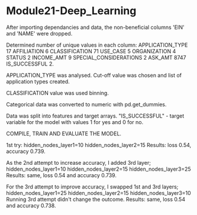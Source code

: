 # Module21-Deep_Learning

After importing dependancies and data, the non-beneficial columns 'EIN' and 'NAME' were dropped.

Determined number of unique values in each column:
APPLICATION_TYPE 17
AFFILIATION 6
CLASSIFICATION 71
USE_CASE 5
ORGANIZATION 4
STATUS 2
INCOME_AMT 9
SPECIAL_CONSIDERATIONS 2
ASK_AMT 8747
IS_SUCCESSFUL 2.

APPLICATION_TYPE was analysed. Cut-off value was chosen and list of application types created.

CLASSIFICATION value was used binning.

Categorical data was converted to numeric with pd.get_dummies.

Data was split into features and target arrays. "IS_SUCCESSFUL" - target variable for the model with values 1 for yes and 0 for no.

COMPILE, TRAIN AND EVALUATE THE MODEL.


1st try:
hidden_nodes_layer1=10
hidden_nodes_layer2=15
Results: loss 0.54, accuracy 0.739.

As the 2nd attempt to increase accuracy, I added 3rd layer;
hidden_nodes_layer1=10
hidden_nodes_layer2=15
hidden_nodes_layer3=25
Results: same, loss 0.54 and accuracy 0.739.

For the 3rd attempt to improve accuracy, I swapped 1st and 3rd layers;
hidden_nodes_layer1=25
hidden_nodes_layer2=15
hidden_nodes_layer3=10
Running 3rd attempt didn't change the outcome. Results: same, loss 0.54 and accuracy 0.738.

